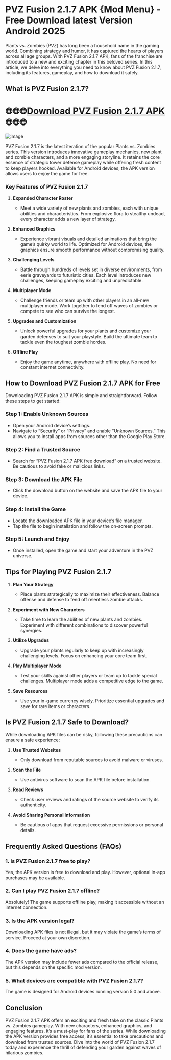 # PVZ Fusion 2.1.7 APK {Mod Menu} - Free Download latest Version Android 2025

Plants vs. Zombies (PVZ) has long been a household name in the gaming world. Combining strategy and humor, it has captured the hearts of players across all age groups. With PVZ Fusion 2.1.7 APK, fans of the franchise are introduced to a new and exciting chapter in this beloved series. In this article, we delve into everything you need to know about PVZ Fusion 2.1.7, including its features, gameplay, and how to download it safely.

## **What is PVZ Fusion 2.1.7?**
# 🌐🌐🌐[Download PVZ Fusion 2.1.7 APK](https://modcombo.com/pvz-fusion.html)🌐🌐🌐
![image](https://github.com/user-attachments/assets/a2046c78-d84b-4442-8e7f-23861d381c49)

PVZ Fusion 2.1.7 is the latest iteration of the popular Plants vs. Zombies series. This version introduces innovative gameplay mechanics, new plant and zombie characters, and a more engaging storyline. It retains the core essence of strategic tower defense gameplay while offering fresh content to keep players hooked. Available for Android devices, the APK version allows users to enjoy the game for free.

### **Key Features of PVZ Fusion 2.1.7**

1. **Expanded Character Roster**
   - Meet a wide variety of new plants and zombies, each with unique abilities and characteristics. From explosive flora to stealthy undead, every character adds a new layer of strategy.

2. **Enhanced Graphics**
   - Experience vibrant visuals and detailed animations that bring the game’s quirky world to life. Optimized for Android devices, the graphics ensure smooth performance without compromising quality.

3. **Challenging Levels**
   - Battle through hundreds of levels set in diverse environments, from eerie graveyards to futuristic cities. Each level introduces new challenges, keeping gameplay exciting and unpredictable.

4. **Multiplayer Mode**
   - Challenge friends or team up with other players in an all-new multiplayer mode. Work together to fend off waves of zombies or compete to see who can survive the longest.

5. **Upgrades and Customization**
   - Unlock powerful upgrades for your plants and customize your garden defenses to suit your playstyle. Build the ultimate team to tackle even the toughest zombie hordes.

6. **Offline Play**
   - Enjoy the game anytime, anywhere with offline play. No need for constant internet connectivity.

## **How to Download PVZ Fusion 2.1.7 APK for Free**

Downloading PVZ Fusion 2.1.7 APK is simple and straightforward. Follow these steps to get started:

### **Step 1: Enable Unknown Sources**
   - Open your Android device’s settings.
   - Navigate to “Security” or “Privacy” and enable “Unknown Sources.” This allows you to install apps from sources other than the Google Play Store.

### **Step 2: Find a Trusted Source**
   - Search for “PVZ Fusion 2.1.7 APK free download” on a trusted website. Be cautious to avoid fake or malicious links.

### **Step 3: Download the APK File**
   - Click the download button on the website and save the APK file to your device.

### **Step 4: Install the Game**
   - Locate the downloaded APK file in your device’s file manager.
   - Tap the file to begin installation and follow the on-screen prompts.

### **Step 5: Launch and Enjoy**
   - Once installed, open the game and start your adventure in the PVZ universe.

## **Tips for Playing PVZ Fusion 2.1.7**

1. **Plan Your Strategy**
   - Place plants strategically to maximize their effectiveness. Balance offense and defense to fend off relentless zombie attacks.

2. **Experiment with New Characters**
   - Take time to learn the abilities of new plants and zombies. Experiment with different combinations to discover powerful synergies.

3. **Utilize Upgrades**
   - Upgrade your plants regularly to keep up with increasingly challenging levels. Focus on enhancing your core team first.

4. **Play Multiplayer Mode**
   - Test your skills against other players or team up to tackle special challenges. Multiplayer mode adds a competitive edge to the game.

5. **Save Resources**
   - Use your in-game currency wisely. Prioritize essential upgrades and save for rare items or characters.

## **Is PVZ Fusion 2.1.7 Safe to Download?**

While downloading APK files can be risky, following these precautions can ensure a safe experience:

1. **Use Trusted Websites**
   - Only download from reputable sources to avoid malware or viruses.

2. **Scan the File**
   - Use antivirus software to scan the APK file before installation.

3. **Read Reviews**
   - Check user reviews and ratings of the source website to verify its authenticity.

4. **Avoid Sharing Personal Information**
   - Be cautious of apps that request excessive permissions or personal details.

## **Frequently Asked Questions (FAQs)**

### **1. Is PVZ Fusion 2.1.7 free to play?**
   Yes, the APK version is free to download and play. However, optional in-app purchases may be available.

### **2. Can I play PVZ Fusion 2.1.7 offline?**
   Absolutely! The game supports offline play, making it accessible without an internet connection.

### **3. Is the APK version legal?**
   Downloading APK files is not illegal, but it may violate the game’s terms of service. Proceed at your own discretion.

### **4. Does the game have ads?**
   The APK version may include fewer ads compared to the official release, but this depends on the specific mod version.

### **5. What devices are compatible with PVZ Fusion 2.1.7?**
   The game is designed for Android devices running version 5.0 and above.

## **Conclusion**

PVZ Fusion 2.1.7 APK offers an exciting and fresh take on the classic Plants vs. Zombies gameplay. With new characters, enhanced graphics, and engaging features, it’s a must-play for fans of the series. While downloading the APK version provides free access, it’s essential to take precautions and download from trusted sources. Dive into the world of PVZ Fusion 2.1.7 today and experience the thrill of defending your garden against waves of hilarious zombies.
